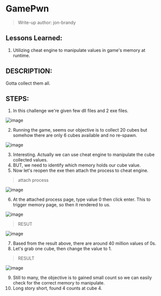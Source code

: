 # GamePwn
> Write-up author: jon-brandy

## Lessons Learned:
1. Utilizing cheat engine to manipulate values in game's memory at runtime.

## DESCRIPTION:
Gotta collect them all.

## STEPS:
1. In this challenge we're given few dll files and 2 exe files.

![image](https://github.com/jon-brandy/hackthebox/assets/70703371/152a2f9f-6f58-4630-9fd0-a08c128fb3e8)


2. Running the game, seems our objective is to collect 20 cubes but somehow there are only 6 cubes available and no re-spawn.

![image](https://github.com/jon-brandy/hackthebox/assets/70703371/0ba25bde-a1b2-4cad-b48c-1f5e788d20b8)


3. Interesting. Actually we can use cheat engine to manipulate the cube collected values.
4. BUT, we need to identify which memory holds our cube value.
5. Now let's reopen the exe then attach the process to cheat engine.

> attach process

![image](https://github.com/jon-brandy/hackthebox/assets/70703371/58684ff9-82b4-46ac-9883-8599cfadc55a)


6. At the attached process page, type value 0 then click enter. This to trigger memory page, so then it rendered to us.

![image](https://github.com/jon-brandy/hackthebox/assets/70703371/cbf95534-f7e0-41d8-8bc2-46e0ad1e1db5)


> RESUT

![image](https://github.com/jon-brandy/hackthebox/assets/70703371/22efc0c7-6eef-48eb-91a0-dc090b00a92b)


7. Based from the result above, there are around 40 million values of 0s.
8. Let's grab one cube, then change the value to 1.

> RESULT

![image](https://github.com/jon-brandy/hackthebox/assets/70703371/7dfb6a5c-b5f8-47cd-9ac5-a9d0535a00d2)


9. Still to many, the objective is to gained small count so we can easily check for the correct memory to manipulate.
10. Long story short, found 4 counts at cube 4.


